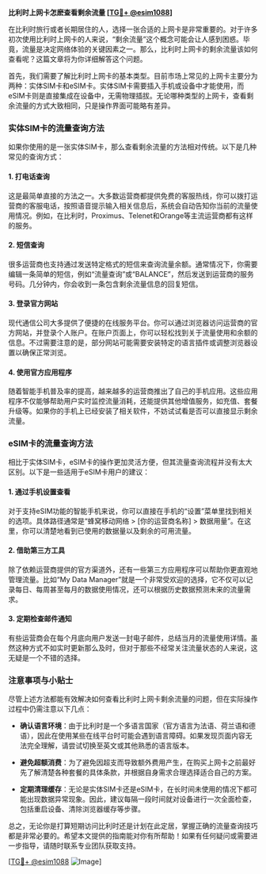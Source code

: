**比利时上网卡怎麽查看剩余流量 [[TG💪+ @esim1088](https://t.me/s/esim1088)]**

在比利时旅行或者长期居住的人，选择一张合适的上网卡是非常重要的。对于许多初次使用比利时上网卡的人来说，“剩余流量”这个概念可能会让人感到困惑。毕竟，流量是决定网络体验的关键因素之一。那么，比利时上网卡的剩余流量该如何查看呢？这篇文章将为你详细解答这个问题。

首先，我们需要了解比利时上网卡的基本类型。目前市场上常见的上网卡主要分为两种：实体SIM卡和eSIM卡。实体SIM卡需要插入手机或设备中才能使用，而eSIM卡则是直接集成在设备中，无需物理插拔。无论哪种类型的上网卡，查看剩余流量的方式大致相同，只是操作界面可能略有差异。

### 实体SIM卡的流量查询方法

如果你使用的是一张实体SIM卡，那么查看剩余流量的方法相对传统。以下是几种常见的查询方式：

#### 1. 打电话查询
这是最简单直接的方法之一。大多数运营商都提供免费的客服热线，你可以拨打运营商的客服电话，按照语音提示输入相关信息后，系统会自动告知你当前的流量使用情况。例如，在比利时，Proximus、Telenet和Orange等主流运营商都有这样的服务。

#### 2. 短信查询
很多运营商也支持通过发送特定格式的短信来查询流量余额。通常情况下，你需要编辑一条简单的短信，例如“流量查询”或“BALANCE”，然后发送到运营商的服务号码。几分钟内，你会收到一条包含剩余流量信息的回复短信。

#### 3. 登录官方网站
现代通信公司大多提供了便捷的在线服务平台。你可以通过浏览器访问运营商的官方网站，并登录个人账户。在账户页面上，你可以轻松找到关于流量使用和余额的信息。不过需要注意的是，部分网站可能需要安装特定的语言插件或调整浏览器设置以确保正常浏览。

#### 4. 使用官方应用程序
随着智能手机普及率的提高，越来越多的运营商推出了自己的手机应用。这些应用程序不仅能够帮助用户实时监控流量消耗，还能提供其他增值服务，如充值、套餐升级等。如果你的手机上已经安装了相关软件，不妨试试看是否可以直接显示剩余流量。

### eSIM卡的流量查询方法

相比于实体SIM卡，eSIM卡的操作更加灵活方便，但其流量查询流程并没有太大区别。以下是一些适用于eSIM卡用户的建议：

#### 1. 通过手机设置查看
对于支持eSIM功能的智能手机来说，你可以直接在手机的“设置”菜单里找到相关的选项。具体路径通常是“蜂窝移动网络 > [你的运营商名称] > 数据用量”。在这里，你可以清楚地看到已使用的数据量以及剩余的可用流量。

#### 2. 借助第三方工具
除了依赖运营商提供的官方渠道外，还有一些第三方应用程序可以帮助你更直观地管理流量。比如“My Data Manager”就是一个非常受欢迎的选择，它不仅可以记录每日、每周甚至每月的数据使用情况，还可以根据历史数据预测未来的流量需求。

#### 3. 定期检查邮件通知
有些运营商会在每个月底向用户发送一封电子邮件，总结当月的流量使用详情。虽然这种方式不如实时更新那么及时，但对于那些不经常关注流量状态的人来说，这无疑是一个不错的选择。

### 注意事项与小贴士

尽管上述方法都能有效解决如何查看比利时上网卡剩余流量的问题，但在实际操作过程中仍需注意以下几点：

- **确认语言环境**：由于比利时是一个多语言国家（官方语言为法语、荷兰语和德语），因此在使用某些在线平台时可能会遇到语言障碍。如果发现页面内容无法完全理解，请尝试切换至英文或其他熟悉的语言版本。
  
- **避免超额消费**：为了避免因超支而导致额外费用产生，在购买上网卡之前最好先了解清楚各种套餐的具体条款，并根据自身需求合理选择适合自己的方案。
  
- **定期清理缓存**：无论是实体SIM卡还是eSIM卡，在长时间未使用的情况下都可能出现数据异常现象。因此，建议每隔一段时间就对设备进行一次全面检查，包括重启设备、清除浏览器缓存等步骤。

总之，无论你是打算短期访问比利时还是计划在此定居，掌握正确的流量查询技巧都是非常必要的。希望本文提供的指南能对你有所帮助！如果有任何疑问或需要进一步指导，请随时联系专业团队获取支持。

[[TG💪+ @esim1088](https://t.me/s/esim1088) ![Image](https://i.postimg.cc/4NQfJmqS/Snipaste-2025-05-13-00-14-12.png)]